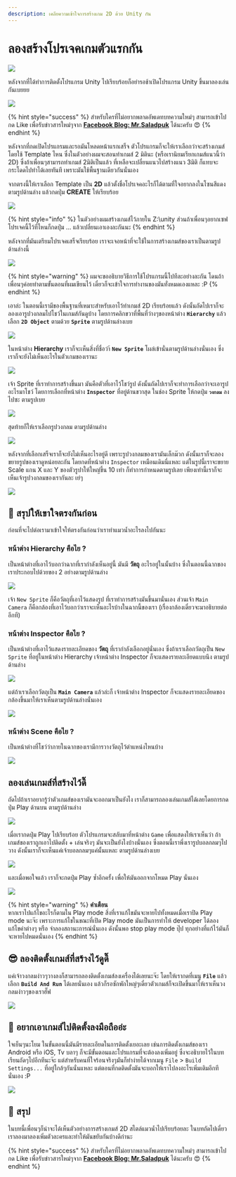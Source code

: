 ```yaml
---
description: เคลียความเข้าใจการสร้างเกม 2D ด้วย Unity กัน
---
```


# ลองสร้างโปรเจคเกมตัวแรกกัน

![](../.gitbook/assets/image%20%28506%29.png)

หลังจากที่ได้ทำการติดตั้งโปรแกรม Unity ไปเรียบร้อยก็อย่ารอช้าเปิดโปรแกรม Unity ขึ้นมาลองเล่นกันเบยยย

![](../.gitbook/assets/image%20%283%29.png)

{% hint style="success" %}
สำหรับใครที่ไม่อยากพลาดอัพเดทบทความใหม่ๆ สามารถเข้าไปกด Like เพื่อรับข่าวสารใหม่ๆจาก [**Facebook Blog: Mr.Saladpuk**](https://www.facebook.com/mr.saladpuk) ได้นะครับ 😍
{% endhint %}

หลังจากที่กดเปิดโปรแกรมและรอมันโหลดหน้าแรกเสร็จ ตัวโปรแกรมก็จะให้เราเลือกว่าจะสร้างเกมส์โดยใช้ Template ไหน ซึ่งในตัวอย่างผมจะสอนทำเกมส์ 2 มิตินะ \(หรือเรานิยมเรียกเกมส์แนวนี้ว่า 2D\) ซึ่งถ้าเพื่อนๆสามารถทำเกมส์ 2มิติเป็นแล้ว ที่เหลือจะเปลี่ยนแนวไปสร้างแนว 3มิติ ก็แทบจะกระโดดไปทำได้เลยทันที เพราะมันใช้พื้นฐานเดียวกันนั่นเอง

จากตรงนี้ให้เราเลือก Template เป็น **2D** แล้วตั้งชื่อโปรเจคอะไรก็ได้ตามที่ใจอยากลงในโซนสีแดง ตามรูปด้านล่าง แล้วกดปุ่ม **CREATE** ให้เรียบร้อย

![](../.gitbook/assets/image%20%28655%29.png)

{% hint style="info" %}
ในตัวอย่างผมสร้างเกมส์ไว้ภายใน Z:\unity ส่วนถ้าเพื่อนๆอยากเซฟโปรเจคนี้ไว้ที่ไหนก็กดปุ่ม ... แล้วเปลี่ยนเอาเองละกันนะ
{% endhint %}

หลังจากที่มันเตรียมโปรเจคเสร็จเรียบร้อย เราจะเจอหน้าที่จะใช้ในการสร้างเกมส์ของเราเป็นตามรูปด้านล่างนี้

![](../.gitbook/assets/image%20%28318%29.png)

{% hint style="warning" %}
ผมจะขออธิบายวิธีการใช้โปรแกรมนี้ไปทีละอย่างละกัน โดนถ้าเพื่อนๆค่อยทำตามขั้นตอนที่ผมเขียนไว้ เดี๋ยวก็จะเข้าใจการทำงานของมันทั่งหมดเองแหละ :P
{% endhint %}

เอาล่ะ ในตอนนี้เรามีของพื้นฐานที่เหมาะสำหรับเอาไว้ทำเกมส์ 2D เรียบร้อยแล้ว ดังนั้นถัดไปเราก็จะลองเอารูปวงกลมไปโชว์ในเกมส์กันดูบ้าง โดยการคลิกขวาที่พื้นที่ว่างๆของหน้าต่าง **`Hierarchy`** แล้วเลือก **`2D Object`** ตามด้วย **`Sprite`** ตามรูปด้านล่างเบย

![](../.gitbook/assets/image%20%28162%29.png)

ในหน้าต่าง **Hierarchy** เราก็จะเห็นสิ่งที่ชื่อว่า้ **`New Sprite`** โผล่เข้านั่นตามรูปด้านล่างนั่นเอง ซึ่งเราก็จะยังไม่เห็นอะไรในตัวเกมของเรานะ

![](../.gitbook/assets/image%20%2864%29.png)

เจ้า Sprite ที่เราทำการสร้างขึ้นมา มันคือตัวที่เอาไว้โชว์รูป ดังนั้นถัดไปเราก็จะทำการเลือกว่าจะเอารูปอะไรมาโชว์ โดยการเลือกที่หน้าต่าง **`Inspector`** ที่อยู่ด้านขวาสุด ในช่อง Sprite ให้กดปุ่ม **`วงกลม`** ลงไปซะ ตามรูปเบย

![](../.gitbook/assets/image%20%28359%29.png)

สุดท้ายก็ให้เราเลือกรูปวงกลม ตามรูปด้านล่าง

![](../.gitbook/assets/image%20%28497%29.png)

หลังจากที่เลือกเสร็จเราก็จะยังไม่เห็นอะไรอยู่ดี เพราะรูปวงกลมของเรามันเล็กม๊วก ดังนั้นเราก็จะลองขยายรูปของเราดูหน่อยละกัน โดยกดที่หน้าต่าง `Inspector` เหมือนเดิมนี่แหละ แต่ในรูปนี้เราจะขยาย Scale แกน X และ Y ของตัวรูปาให้ใหญ่ขึ้น 10 เท่า ก็ทำการกำหนดตามรูปเลย เพียงเท่านี้เราก็จะเห็นเจ้ารูปวงกลมของเรากันละ เย่ๆ

![](../.gitbook/assets/image%20%28558%29.png)

## 🤔 สรุปให้เขาใจตรงกันก่อน

ก่อนที่จะไปต่อเรามาเข้าใจให้ตรงกันก่อนว่าเราทำแมวน้ำอะไรลงไปกันนะ

### หน้าต่าง Hierarchy คือไย ?

เป็นหน้าต่างที่เอาไว้บอกว่าฉากที่เรากำลังเห็นอยู่นี้ มันมี **วัตถุ** อะไรอยู่ในนั้นบ้าง ซึ่งในตอนนี้ฉากของเราประกอบไปด้วยของ 2 อย่างตามรูปด้านล่าง

![](../.gitbook/assets/image%20%28164%29.png)

เจ้า `New Sprite` ก็คือวัตถุที่เอาไว้แสดงรูป ที่เราทำการสร้างมันขึ้นมานั่นเอง ส่วนเจ้า `Main Camera` ก็คือกล้องที่เอาไว้บอกว่าเราจะเห็นอะไรบ้างในฉากนี้ของเรา \(เรื่องกล้องเดี๋ยวจะมาอธิบายต่ออีกที\)

### หน้าต่าง Inspector คือไย ?

เป็นหน้าต่างที่เอาไว้แสดงรายละเอียดของ **วัตถุ** ที่เรากำลังเลือกอยู่นั่นเอง ซึ่งถ้าเราเลือกวัตถุเป็น `New Sprite` ที่อยู่ในหน้าต่าง Hierarchy เจ้าหน้าต่าง Inspector ก็จะแสดงรายละเอียดแบบนึง ตามรูปด้านล่าง

![](../.gitbook/assets/image%20%28432%29.png)

แต่ถ้าเราเลือกวัตถุเป็น **`Main Camera`** แล้วล่ะก็ เจ้าหน้าต่าง Inspector ก็จะแสดงรายละเอียดของกล้องขึ้นมาให้เราเห็นตามรูปด้านล่างนั่นเอง

![](../.gitbook/assets/image%20%28708%29.png)

### หน้าต่าง Scene คือไย ?

เป็นหน้าต่างที่โชว์ว่าภายในฉากของเรามีการวางวัตถุไว้ตำแหน่งไหนบ้าง

![](../.gitbook/assets/image%20%28709%29.png)

## ลองเล่นเกมส์ที่สร้างไว้ดิ๊

ถัดไปถ้าเราอยากรู้ว่าตัวเกมส์ของเรามันจะออกมาเป็นยังไง เราก็สามารถลองเล่นเกมส์ได้เลยโดยการกดปุ่ม Play ด้านบน ตามรูปด้านล่าง

![](../.gitbook/assets/image%20%28129%29.png)

เมื่อเรากดปุ่ม Play ไปเรียบร้อย ตัวโปรแกรมจะสลับมาที่หน้าต่าง `Game` เพื่อแสดงให้เราเห็นว่า ถ้าเกมส์ของเราถูกเอาไปติดตั้ง + เล่นจริงๆ มันจะเป็นยังไงบ้างนั่นเอง ซึ่งตอนนี้เราพึ่งเรารูปบอลกลมๆไปวาง ดังนั้นเราก็จะเห็นแค่เจ้าบอลกลมๆแค่นั้นแหละ ตามรูปด้านล่างเบย

![](../.gitbook/assets/image%20%28594%29.png)

และเมื่อพอใจแล้ว เราก็จะกดปุ่ม Play ซ้ำอีกครั้ง เพื่อให้มันออกจากโหมด Play นั่นเอง

![](../.gitbook/assets/image%20%28730%29.png)

{% hint style="warning" %}
**คำเตือน**  
หากเราไปแก้ไขอะไรก็ตามใน Play mode สิ่งที่เราแก้ไขมันจะหายไปทั้งหมดเมื่อเราปิด Play mode นะจ๊ะ เพราะการแก้ไขในขณะที่เปิด Play mode มันเป็นการทำให้ developer ได้ลองแก้ไขค่าต่างๆ หรือ จำลองสถานะการณ์นั่นเอง ดังนั้นพอ stop play mode ปุ๊ป ทุกอย่างที่แก้ไว้มันก็จะหายไปหมดนั่นเอง
{% endhint %}

## 😎 ลองติดตั้งเกมส์ที่สร้างไว้ดูดิ๊

แค่เจ้าวงกลมง่าวๆวางลงก็สามารถลองติดตั้งเกมส์ลงเครื่องได้เลยนะจ๊ะ โดยให้เรากดที่เมนู **`File`** แล้วเลือก **`Build And Run`** ได้เลยนั่นเอง แล้วก็รอซักพักใหญ่ๆเดี๋ยวตัวเกมส์ก็จะเปิดขึ้นมาให้เราเห็นวงกลมง่าวๆของเราฮั๊ฟ

![](../.gitbook/assets/image%20%28705%29.png)

## 🤔 อยากเอาเกมส์ไปติดตั้งลงมือถืออ่ะ

ใจเย็นๆนะโยม ในขั้นตอนนี้มันมีรายละเอียดในการติดตั้งเยอะเลย เช่นการติดตั้งเกมส์ของเรา Android หรือ iOS, Tv บลาๆ ก็จะมีขั้นตอนและโปรแกรมที่จะต้องลงเพิ่มอยู่ ซึ่งจะอธิบายไว้ในบทเรียนถัดๆไปอีกทีนะจ๊ะ แต่สำหรับคนที่ใจร้อนจริงๆมันก็ทำง่ายได้จากเมนู `File` &gt; `Build Settings...` ที่อยู่ใกล้ๆกันนั่นแหละ แต่ตอนที่กดติดตั้งมันจะบอกให้เราไปลงอะไรเพิ่มเติมอีกทีนั่นเอง :P 

![](../.gitbook/assets/image%20%28310%29.png)

## 🎯 สรุป

ในบทนี้เพื่อนๆก็น่าจะได้เห็นตัวอย่างการสร้างเกมส์ 2D สไตล์แมวน้ำไปเรียบร้อยละ ในบทถัดไปเดี๋ยวเราลองมาลองเพิ่มตัวละครและทำให้มันขยับกันบ้างดีก่านะ

{% hint style="success" %}
สำหรับใครที่ไม่อยากพลาดอัพเดทบทความใหม่ๆ สามารถเข้าไปกด Like เพื่อรับข่าวสารใหม่ๆจาก [**Facebook Blog: Mr.Saladpuk**](https://www.facebook.com/mr.saladpuk) ได้นะครับ 😍
{% endhint %}

